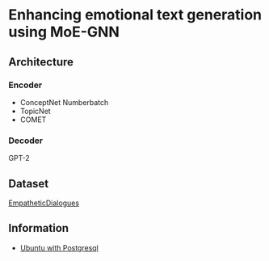 # Enhancing emotional text generation using MoE-GNN

## Architecture

### Encoder

- ConceptNet Numberbatch
- TopicNet
- COMET

### Decoder

GPT-2

## Dataset

[EmpatheticDialogues](https://github.com/facebookresearch/EmpatheticDialogues)

## Information

- [Ubuntu with Postgresql](https://ubuntu.com/server/docs/databases-postgresql)